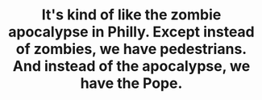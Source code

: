 ---
categories: [photos]
title: It's kind of like the zombie apocalypse in Philly. Except instead of zombies, we have pedestrians. And instead of the apocalypse, we have the Pope. #popeinphilly
thumbnail: https://scontent.cdninstagram.com/hphotos-xaf1/t51.2885-15/e35/12070672_514740152019863_1522989095_n.jpg
source: https://instagram.com/p/8I-pyEoydF/
added-at: September 27, 2015 at 12:12PM
---